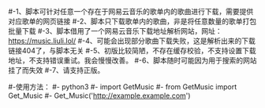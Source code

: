 #-1、脚本可针对任意一个存在于网易云音乐的歌单内的歌曲进行下载，需要提供对应歌单的网页链接
#-2、脚本只下载歌单内的歌曲，非是将任意数量的歌单打包批量下载
#-3、脚本借用了一个网易云音乐下载地址解析网站，网址：https://music.liuli.lol/
#-4、可能会出现部分歌曲下载失败，这是解析出来的下载链接404了，与脚本无关
#-5、初版比较简陋，不存在缓存校验，不支持设置下载地址，不支持错误重试。我会慢慢改善。
#-6、脚本随时可能因为用于搜索的网站挂了而失效
#-7、请支持正版。

#-使用方法：
#-  python3
#-  import GetMusic
#-  from GetMusic import Get_Music
#-  Get_Music('http://example.example.com')
